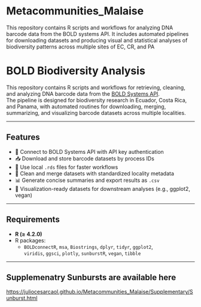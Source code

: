 # Metacommunities_Malaise
This repository contains R scripts and workflows for analyzing DNA barcode data from the BOLD systems API. It includes automated pipelines for downloading datasets and producing visual and statistical analyses of biodiversity patterns across multiple sites of EC, CR, and PA


# BOLD Biodiversity Analysis

This repository contains R scripts and workflows for retrieving, cleaning, and analyzing DNA barcode data from the [BOLD Systems API](https://www.boldsystems.org/).  
The pipeline is designed for biodiversity research in Ecuador, Costa Rica, and Panama, with automated routines for downloading, merging, summarizing, and visualizing barcode datasets across multiple localities.

---

## Features
- 🔑 Connect to BOLD Systems API with API key authentication  
- 📥 Download and store barcode datasets by process IDs  
- 💾 Use local `.rds` files for faster workflows  
- 🧹 Clean and merge datasets with standardized locality metadata  
- 📊 Generate concise summaries and export results as `.csv`  
- 🎨 Visualization-ready datasets for downstream analyses (e.g., ggplot2, vegan)

---

## Requirements
- **R (≥ 4.2.0)**
- R packages:
  - `BOLDconnectR`, `msa`, `Biostrings`, `dplyr`, `tidyr`, `ggplot2`,  
    `viridis`, `ggsci`, `plotly`, `sunburstR`, `vegan`, `tibble`

---
## Supplemenatry Sunbursts are available here 
https://juliocesarcaol.github.io/Metacommunities_Malaise/Supplementary/Sunburst.html 

